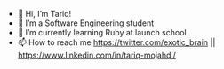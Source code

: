- 👋 Hi, I’m Tariq!
- 👀 I’m a Software Engineering student
- 🌱 I’m currently learning Ruby at launch school
- 📫 How to reach me https://twitter.com/exotic_brain || https://www.linkedin.com/in/tariq-mojahdi/

